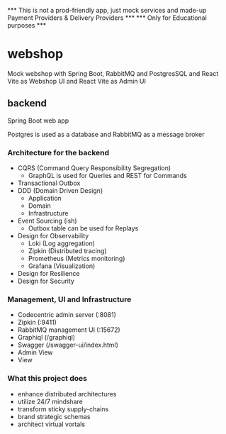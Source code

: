 *** This is not a prod-friendly app, just mock services and made-up Payment Providers & Delivery Providers  ***
*** Only for Educational purposes ***

# webshop

Mock webshop with Spring Boot, RabbitMQ and PostgresSQL and React Vite as Webshop UI and React Vite as Admin UI

## backend

Spring Boot web app

Postgres is used as a database and RabbitMQ as a message broker

### Architecture for the backend

- CQRS (Command Query Responsibility Segregation)
    - GraphQL is used for Queries and REST for Commands
- Transactional Outbox
- DDD (Domain Driven Design)
    - Application
    - Domain
    - Infrastructure
- Event Sourcing (ish)
    - Outbox table can be used for Replays
- Design for Observability
    - Loki (Log aggregation)
    - Zipkin (Distributed tracing)
    - Prometheus (Metrics monitoring)
    - Grafana (Visualization)
- Design for Resilience
- Design for Security

### Management, UI and Infrastructure

- Codecentric admin server (:8081)
- Zipkin (:9411)
- RabbitMQ management UI (:15672)
- Graphiql (/graphiql)
- Swagger (/swagger-ui/index.html)
- Admin View
- View

### What this project does

- enhance distributed architectures
- utilize 24/7 mindshare
- transform sticky supply-chains
- brand strategic schemas
- architect virtual vortals